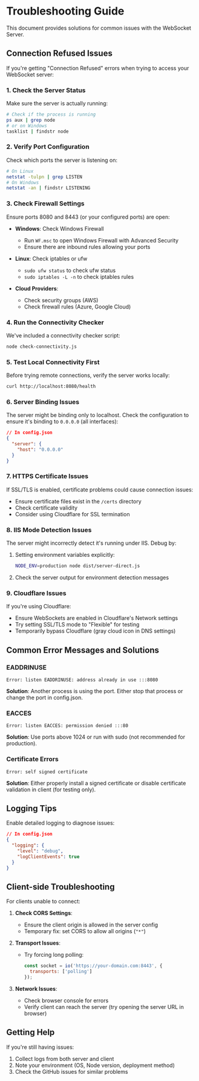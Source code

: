 # Troubleshooting Guide

This document provides solutions for common issues with the WebSocket Server.

## Connection Refused Issues

If you're getting "Connection Refused" errors when trying to access your WebSocket server:

### 1. Check the Server Status

Make sure the server is actually running:

```bash
# Check if the process is running
ps aux | grep node
# or on Windows
tasklist | findstr node
```

### 2. Verify Port Configuration

Check which ports the server is listening on:

```bash
# On Linux
netstat -tulpn | grep LISTEN
# On Windows
netstat -an | findstr LISTENING
```

### 3. Check Firewall Settings

Ensure ports 8080 and 8443 (or your configured ports) are open:

- **Windows**: Check Windows Firewall
  - Run `WF.msc` to open Windows Firewall with Advanced Security
  - Ensure there are inbound rules allowing your ports

- **Linux**: Check iptables or ufw
  - `sudo ufw status` to check ufw status
  - `sudo iptables -L -n` to check iptables rules

- **Cloud Providers**:
  - Check security groups (AWS)
  - Check firewall rules (Azure, Google Cloud)

### 4. Run the Connectivity Checker

We've included a connectivity checker script:

```bash
node check-connectivity.js
```

### 5. Test Local Connectivity First

Before trying remote connections, verify the server works locally:

```bash
curl http://localhost:8080/health
```

### 6. Server Binding Issues

The server might be binding only to localhost. Check the configuration to ensure it's binding to `0.0.0.0` (all interfaces):

```json
// In config.json
{
  "server": {
    "host": "0.0.0.0"
  }
}
```

### 7. HTTPS Certificate Issues

If SSL/TLS is enabled, certificate problems could cause connection issues:

- Ensure certificate files exist in the `/certs` directory
- Check certificate validity
- Consider using Cloudflare for SSL termination

### 8. IIS Mode Detection Issues

The server might incorrectly detect it's running under IIS. Debug by:

1. Setting environment variables explicitly:
   ```bash
   NODE_ENV=production node dist/server-direct.js
   ```

2. Check the server output for environment detection messages

### 9. Cloudflare Issues

If you're using Cloudflare:

- Ensure WebSockets are enabled in Cloudflare's Network settings
- Try setting SSL/TLS mode to "Flexible" for testing
- Temporarily bypass Cloudflare (gray cloud icon in DNS settings)

## Common Error Messages and Solutions

### EADDRINUSE

```
Error: listen EADDRINUSE: address already in use :::8080
```

**Solution**: Another process is using the port. Either stop that process or change the port in config.json.

### EACCES

```
Error: listen EACCES: permission denied :::80
```

**Solution**: Use ports above 1024 or run with sudo (not recommended for production).

### Certificate Errors

```
Error: self signed certificate
```

**Solution**: Either properly install a signed certificate or disable certificate validation in client (for testing only).

## Logging Tips

Enable detailed logging to diagnose issues:

```json
// In config.json
{
  "logging": {
    "level": "debug",
    "logClientEvents": true
  }
}
```

## Client-side Troubleshooting

For clients unable to connect:

1. **Check CORS Settings**:
   - Ensure the client origin is allowed in the server config
   - Temporary fix: set CORS to allow all origins (`"*"`)

2. **Transport Issues**:
   - Try forcing long polling:
     ```javascript
     const socket = io('https://your-domain.com:8443', {
       transports: ['polling']
     });
     ```

3. **Network Issues**:
   - Check browser console for errors
   - Verify client can reach the server (try opening the server URL in browser)

## Getting Help

If you're still having issues:

1. Collect logs from both server and client
2. Note your environment (OS, Node version, deployment method)
3. Check the GitHub issues for similar problems
